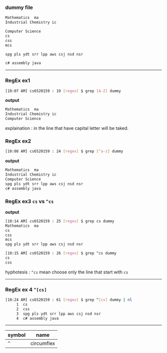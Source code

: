 ### dummy file

```bash
Mathematics  ma  
Industrial Chemistry ic

Computer Science 
cs
css
mcs

spg pls ydt srr lpp aws csj nsd nsr

c# assembly java

```

<hr>

### RegEx ex1

```bash
[10:07 AM] cs6520159 : 19 [regex] $ grep [A-Z] dummy
```

**output**

```bash
Mathematics  ma  
Industrial Chemistry ic
Computer Science
```

explaination : in the line that have capital letter will be taked.

### RegEx ex2

```bash
[10:08 AM] cs6520159 : 24 [regex] $ grep [^a-z] dummy
```
**output**

```bash
Mathematics  ma  
Industrial Chemistry ic
Computer Science 
spg pls ydt srr lpp aws csj nsd nsr
c# assembly java
```

### RegEx ex3 `cs` vs `^cs`

**output**

```bash
[10:14 AM] cs6520159 : 25 [regex] $ grep cs dummy
Mathematics  ma  
cs
css
mcs
spg pls ydt srr lpp aws csj nsd nsr
```


```bash
[10:15 AM] cs6520159 : 26 [regex] $ grep ^cs dummy
cs
css
```

hyphotesis : `^cs` mean choose only the line that start with `cs`

<hr>

### RegEx ex 4 `^[cs]`

```bash
[10:24 AM] cs6520159 : 61 [regex] $ grep ^[cs] dummy | nl
     1	cs
     2	css
     3	spg pls ydt srr lpp aws csj nsd nsr
     4	c# assembly java
```



<hr>

| symbol  |  name |
|---|---|
| `^`  | circumflex  |
